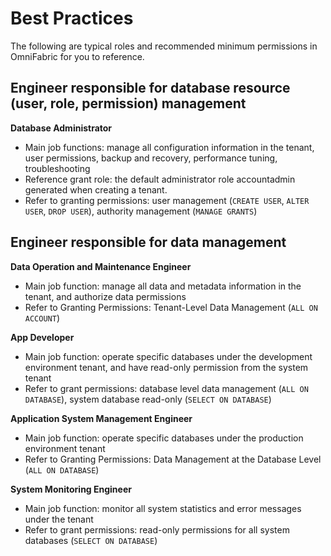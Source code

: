 # Best Practices

The following are typical roles and recommended minimum permissions in OmniFabric for you to reference.

## **Engineer responsible for database resource (user, role, permission) management**

**Database Administrator**

+ Main job functions: manage all configuration information in the tenant, user permissions, backup and recovery, performance tuning, troubleshooting
+ Reference grant role: the default administrator role accountadmin generated when creating a tenant.
+ Refer to granting permissions: user management (`CREATE USER`, `ALTER USER`, `DROP USER`), authority management (`MANAGE GRANTS`)

## **Engineer responsible for data management**

**Data Operation and Maintenance Engineer**

+ Main job function: manage all data and metadata information in the tenant, and authorize data permissions
+ Refer to Granting Permissions: Tenant-Level Data Management (`ALL ON ACCOUNT`)

**App Developer**

+ Main job function: operate specific databases under the development environment tenant, and have read-only permission from the system tenant
+ Refer to grant permissions: database level data management (`ALL ON DATABASE`), system database read-only (`SELECT ON DATABASE`)

**Application System Management Engineer**

+ Main job function: operate specific databases under the production environment tenant
+ Refer to Granting Permissions: Data Management at the Database Level (`ALL ON DATABASE`)

**System Monitoring Engineer**

+ Main job function: monitor all system statistics and error messages under the tenant
+ Refer to grant permissions: read-only permissions for all system databases (`SELECT ON DATABASE`)
